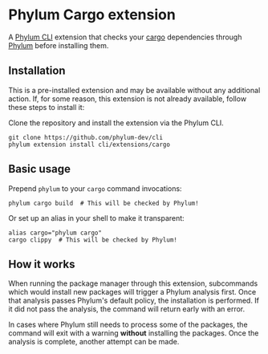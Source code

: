 # Phylum Cargo extension

A [Phylum CLI] extension that checks your [cargo] dependencies through [Phylum]
before installing them.

## Installation

This is a pre-installed extension and may be available without any additional
action. If, for some reason, this extension is not already available, follow
these steps to install it:

Clone the repository and install the extension via the Phylum CLI.

```console
git clone https://github.com/phylum-dev/cli
phylum extension install cli/extensions/cargo
```

## Basic usage

Prepend `phylum` to your `cargo` command invocations:

```console
phylum cargo build  # This will be checked by Phylum!
```

Or set up an alias in your shell to make it transparent:

```console
alias cargo="phylum cargo"
cargo clippy  # This will be checked by Phylum!
```

## How it works

When running the package manager through this extension, subcommands which would
install new packages will trigger a Phylum analysis first. Once that analysis
passes Phylum's default policy, the installation is performed. If it did not
pass the analysis, the command will return early with an error.

In cases where Phylum still needs to process some of the packages, the command
will exit with a warning **without** installing the packages. Once the analysis
is complete, another attempt can be made.

[Phylum CLI]: https://github.com/phylum-dev/cli
[Phylum]: https://phylum.io
[cargo]: https://doc.rust-lang.org/cargo
